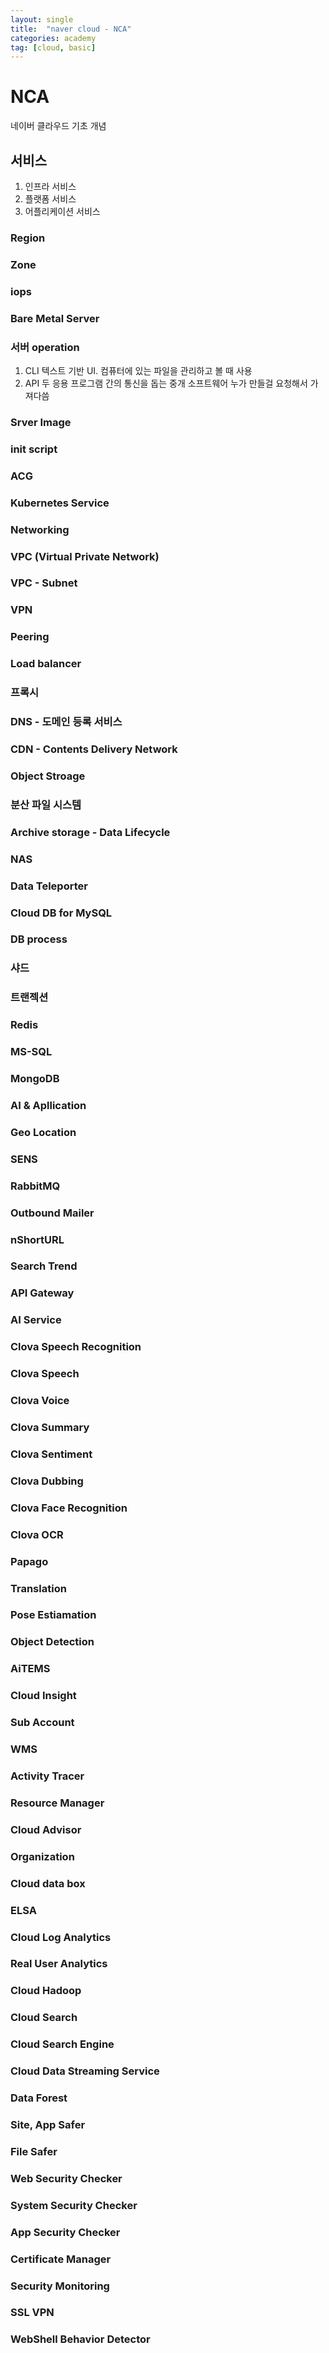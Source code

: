 ```yaml
---
layout: single
title:  "naver cloud - NCA"
categories: academy
tag: [cloud, basic]
---
```


# NCA

네이버 클라우드 기초 개념

## 서비스
1. 인프라 서비스
2. 플랫폼 서비스
3. 어플리케이션 서비스

### Region
### Zone
### iops
### Bare Metal Server
### 서버 operation
1. CLI
텍스트 기반 UI.
컴퓨터에 있는 파일을 관리하고 볼 때 사용
2. API
두 응용 프로그램 간의 통신을 돕는 중개 소프트웨어
누가 만들걸 요청해서 가져다씀

### Srver Image
### init script
### ACG
### Kubernetes Service
### Networking
### VPC (Virtual Private Network)
### VPC - Subnet
### VPN
### Peering
### Load balancer
### 프록시 
### DNS - 도메인 등록 서비스
### CDN - Contents Delivery Network
### Object Stroage
### 분산 파일 시스템
### Archive storage - Data Lifecycle
### NAS
### Data Teleporter
### Cloud DB for MySQL
### DB process
### 샤드
### 트랜젝션
### Redis
### MS-SQL
### MongoDB
### AI & Apllication
### Geo Location
### SENS
### RabbitMQ
### Outbound Mailer
### nShortURL
### Search Trend
### API Gateway
### AI Service
### Clova Speech Recognition
### Clova Speech
### Clova Voice
### Clova Summary
### Clova Sentiment
### Clova Dubbing
### Clova Face Recognition
### Clova OCR
### Papago
### Translation
### Pose Estiamation
### Object Detection
### AiTEMS
### Cloud Insight
### Sub Account
### WMS
### Activity Tracer
### Resource Manager
### Cloud Advisor
### Organization
### Cloud data box
### ELSA
### Cloud Log Analytics
### Real User Analytics
### Cloud Hadoop
### Cloud Search
### Cloud Search Engine
### Cloud Data Streaming Service
### Data Forest
### Site, App Safer
### File Safer
### Web Security Checker
### System Security Checker
### App Security Checker
### Certificate Manager
### Security Monitoring
### SSL VPN
### WebShell Behavior Detector